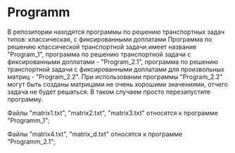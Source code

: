 # Programm
В репозитории находятся программы по решению транспортных задач типов: классическая, с фиксированными доплатами 
Программа по решению классической транспортной задачи имеет название "Program_1", программа по решению транспортной задачи с фиксированными доплатами - "Program_2.1", программа по решению транспортной задачи с фиксированными доплатами для произвольных матриц - "Program_2.2".
 При использовании программы "Program_2.2" могут быть созданы матрицами не очень хорошими значениями, отчего задача не будет решаться. В таком случаем просто перезапустите программу.

Файлы "matrix1.txt", "matrix2.txt", "matrix3.txt" относятся к программе "Programm_1";

Файлы "matrix4.txt", "matrix_d.txt" относятся к программе "Programm_2.1"; 
